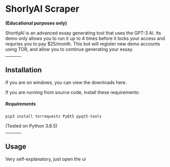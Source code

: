 # ShorlyAI Scraper
<strong>(Educational purposes only)</strong>


ShortlyAI is an advanced essay generating tool that uses the GPT-3 AI. Its demo only allows you to run it up to 4 times before it locks your access and requries you to pay $25/month. This bot will register new demo accounts using TOR, and allow you to continue generating your essay.

<hr width=50>

## Installation

If you are on windows, you can view the downloads here.

If you are running from source code, install these requirements:

##### Requirements


```
pip3 install torrequests PyQt5 pyqt5-tools
```
(Tested on Python 3.8.5)


<hr width=50>

## Usage

Very self-explanatory, just open the ui
